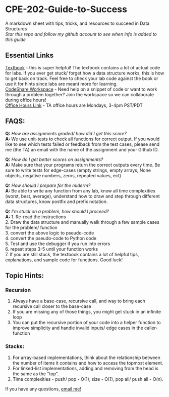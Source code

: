 # CPE-202-Guide-to-Success
A markdown sheet with tips, tricks, and resources to succeed in Data Structures  
*Star this repo and follow my github account to see when info is added to this guide*
## Essential Links
[Textbook](https://runestone.academy/runestone/books/published/pythonds/index.html) - this is super helpful! The textbook contains a lot of actual code for labs. If you ever get stuck/ forget how a data structure works, this is how to get back on track. Feel free to check your lab code against the book or use it for hints since labs are meant more for learning.  
[CodeShare Workspace](https://codeshare.io/5zrzZW) -  Need help on a snippet of code or want to work through a problem together? Join the workspace so we can collaborate during office hours!  
[Office Hours Link](https://www.google.com/url?q=https://calpoly.zoom.us/j/82747663546?from%3Daddon&sa=D&source=calendar&usd=2&usg=AOvVaw3PfGUAgjHpiw7tQ4Dg2Hcv) - TA office hours are Mondays, 3-4pm PST/PDT

## FAQS:  
**Q:** *How are assignments graded/ how did I get this score?*  
**A:** We use unit-tests to check all functions for correct output. If you would like to see which tests failed or feedback from the test cases, please send me (the TA) an email with the name of the assignment and your Github ID.    

**Q:** *How do I get better scores on assignments?*  
**A:** Make sure that your programs return the correct outputs every time. Be sure to write tests for edge-cases (empty strings, empty arrays, None objects, negative numbers, zeros, repeated values, ect)    

**Q:** *How should I prepare for the miderm?*  
**A:** Be able to write any function from any lab, know all time complexities (worst, best, average), understand how to draw and step through different data structures, know postfix and prefix notation.    

**Q:** *I'm stuck on a problem, how should I proceed?*  
**A:** 1. Re-read the instructions  
2. Draw the data structure and manually walk through a few sample cases for the problem/ function  
3. convert the above logic to pseudo-code  
4. convert the pseudo-code to Python code  
5. Test and use the debugger if you  run into errors  
6. repeat steps 3-5 until your function works  
7. If you are still stuck, the textbook contains a lot of helpful tips, explanations, and sample code for functions. Good luck!  

## Topic Hints:
### Recursion
1. Always have a base-case, recursive call, and way to bring each recursive call closer to the base-case
2. If you are missing any of those things, you might get stuck in an infinite loop
3. You can put the recursive portion of your code into a helper function to improve simplicity and handle invalid inputs/ edge cases in the caller-function  

### Stacks:
1. For array-based implementations, think about the relationship between the number of items it contains and how to access the topmost element.
2. For linked-list implementations, adding and removing from the head is the same as the "top".
3. Time complexities - push/ pop - O(1), size - O(1), pop all/ push all - O(n).


If you have any questions, [email me!](mailto:snathani@calpoly.edu)
